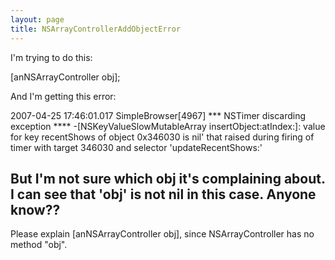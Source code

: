 ```yaml
---
layout: page
title: NSArrayControllerAddObjectError
---
```


I'm trying to do this:

    
[anNSArrayController obj];


And I'm getting this error:

    
2007-04-25 17:46:01.017 SimpleBrowser[4967] *** NSTimer discarding exception **** 
-[NSKeyValueSlowMutableArray insertObject:atIndex:]: value for key recentShows 
of object 0x346030 is nil' that raised during firing of timer with target 346030 
and selector 'updateRecentShows:'


But I'm not sure which obj it's complaining about. I can see that 'obj' is not nil in this case.  Anyone know??
----
Please explain     [anNSArrayController obj], since NSArrayController has no method "obj".

